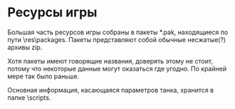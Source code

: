 # Ресурсы игры

Большая часть ресурсов игры собраны в пакеты \*.pak, находящиеся по пути \\res\\packages. Пакеты представляют собой обычные несжатые(?) архивы zip.

Хотя пакеты имеют говорящие названия, доверять этому не стоит, потому что некоторые данные могут оказаться где угодно. По крайней мере так было раньше.

Основная информация, касающаяся параметров танка, хранится в папке \\scripts.